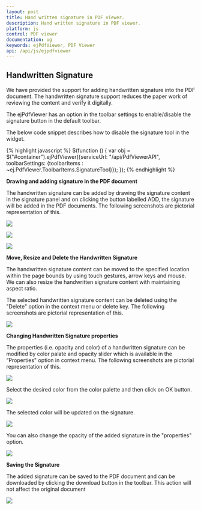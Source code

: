 ```yaml
---
layout: post
title: Hand written signature in PDF viewer.
description: Hand written signature in PDF viewer.
platform: js
control: PDF viewer
documentation: ug
keywords: ejPdfViewer, PDF Viewer
api: /api/js/ejpdfviewer
---
```


## Handwritten Signature

We have provided the support for adding handwritten signature into the PDF document. The handwritten signature support reduces the paper work of reviewing the content and verify it digitally. 

The ejPdfViewer has an option in the toolbar settings to enable/disable the signature button in the default toolbar. 

The below code snippet describes how to disable the signature tool in the widget.

{% highlight javascript %}
$(function () {
            var obj = $("#container").ejPdfViewer({serviceUrl: "/api/PdfViewerAPI", toolbarSettings: {toolbarItems : ~ej.PdfViewer.ToolbarItems.SignatureTool}});
        });
{% endhighlight %}

**Drawing and adding signature in the PDF document**

The handwritten signature can be added by drawing the signature content in the signature panel and on clicking the button labelled ADD, the signature will be added in the PDF documents. The following screenshots are pictorial representation of this.

![](Signature_images/Signature_img1.png)

![](Signature_images/Signature_img2.png)

![](Signature_images/Signature_img3.png)

**Move, Resize and Delete the Handwritten Signature**

The handwritten signature content can be moved to the specified location within the page bounds by using touch gestures, arrow keys and mouse. We can also resize the handwritten signature content with maintaining aspect ratio. 

The selected handwritten signature content can be deleted using the "Delete" option in the context menu or delete key. The following screenshots are pictorial representation of this.

![](Signature_images/Signature_img4.png)            

**Changing Handwritten Signature properties**

The properties (i.e. opacity and color) of a handwritten signature can be modified by color palate and opacity slider which is available in the “Properties" option in context menu. The following screenshots are pictorial representation of this. 

![](Signature_images/Signature_img5.png)      

Select the desired color from the color palette and then click on OK button.

![](Signature_images/Signature_img6.png)  

The selected color will be updated on the signature.

![](Signature_images/Signature_img7.png)  

You can also change the opacity of the added signature in the "properties" option.

![](Signature_images/Signature_img8.png)  

**Saving the Signature**

The added signature can be saved to the PDF document and can be downloaded by clicking the download button in the toolbar. This action will not affect the original document

![](Signature_images/Signature_img9.png) 


